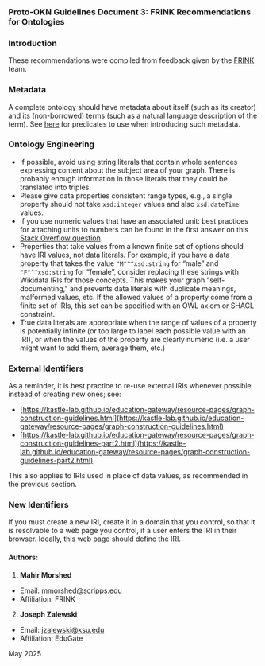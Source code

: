 ### **Proto-OKN Guidelines Document 3: FRINK Recommendations for Ontologies**

### **Introduction**

These recommendations were compiled from feedback given by the [FRINK](https://frink.renci.org) team.

### **Metadata**

A complete ontology should have metadata about itself (such as its creator) and its (non-borrowed) terms (such as a natural language description of the term). See [here](https://github.com/frink-okn/graph-descriptions/blob/main/README.md) for predicates to use when introducing such metadata.

### **Ontology Engineering**

* If possible, avoid using string literals that contain whole sentences expressing content about the subject area of your graph. There is probably enough information in those literals that they could be translated into triples.
* Please give data properties consistent range types, e.g., a single property should not take `xsd:integer` values and also `xsd:dateTime` values.
* If you use numeric values that have an associated unit: best practices for attaching units to numbers can be found in the first answer on this [Stack Overflow question](https://stackoverflow.com/questions/20248369/units-of-measurement-in-owl-and-rdf/20253100#20253100).
* Properties that take values from a known finite set of options should have IRI values, not data literals. For example, if you have a data property that takes the value `"M"^^xsd:string` for “male” and `"F"^^xsd:string` for “female”, consider replacing these strings with Wikidata IRIs for those concepts. This makes your graph “self-documenting,” and prevents data literals with duplicate meanings, malformed values, etc. If the allowed values of a property come from a finite set of IRIs, this set can be specified with an OWL axiom or SHACL constraint.
* True data literals are appropriate when the range of values of a property is potentially infinite (or too large to label each possible value with an IRI), or when the values of the property are clearly numeric (i.e. a user might want to add them, average them, etc.)

### **External Identifiers**

As a reminder, it is best practice to re-use external IRIs whenever possible instead of creating new ones; see:
* [https://kastle-lab.github.io/education-gateway/resource-pages/graph-construction-guidelines.html](https://kastle-lab.github.io/education-gateway/resource-pages/graph-construction-guidelines.html)
* [https://kastle-lab.github.io/education-gateway/resource-pages/graph-construction-guidelines-part2.html](https://kastle-lab.github.io/education-gateway/resource-pages/graph-construction-guidelines-part2.html)

This also applies to IRIs used in place of data values, as recommended in the previous section.

### **New Identifiers**

If you must create a new IRI, create it in a domain that you control, so that it is resolvable to a web page you control, if a user enters the IRI in their browser. Ideally, this web page should define the IRI.

#### **Authors:**

1. **Mahir Morshed**
- Email: [mmorshed@scripps.edu](mmorshed@scripps.edu)
- Affiliation: FRINK

2. **Joseph Zalewski**
- Email: [jzalewski@ksu.edu](mailto:jzalewski@ksu.edu)
- Affiliation: EduGate

May 2025